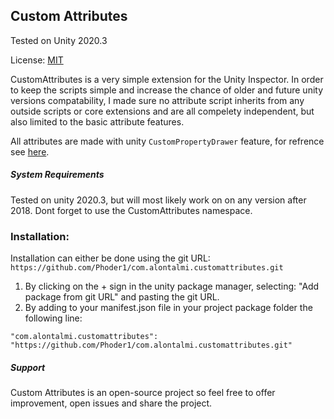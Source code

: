 ## Custom Attributes

Tested on Unity 2020.3

License: [MIT](https://choosealicense.com/licenses/mit/#")

CustomAttributes is a very simple extension for the Unity Inspector.
In order to keep the scripts simple and increase the chance of older and future unity versions compatability, I made sure no attribute script inherits from any outside scripts or core extensions and are all compelety independent, but also limited to the basic attribute features.

All attributes are made with unity `CustomPropertyDrawer` feature, for refrence see [here](https://docs.unity3d.com/Manual/editor-PropertyDrawers.html "here").

##### System Requirements

Tested on unity 2020.3, but will most likely work on on any version after 2018.
Dont forget to use the CustomAttributes namespace.
### Installation:
Installation can either be done using the git URL:
	`https://github.com/Phoder1/com.alontalmi.customattributes.git`
1. By clicking on the + sign in the unity package manager, selecting:
	"Add package from git URL" and pasting the git URL. 
2. By adding to your manifest.json file in your project package folder the following line:

`"com.alontalmi.customattributes": "https://github.com/Phoder1/com.alontalmi.customattributes.git"`

##### Support

Custom Attributes is an open-source project so feel free to offer improvement, open issues and share the project.

